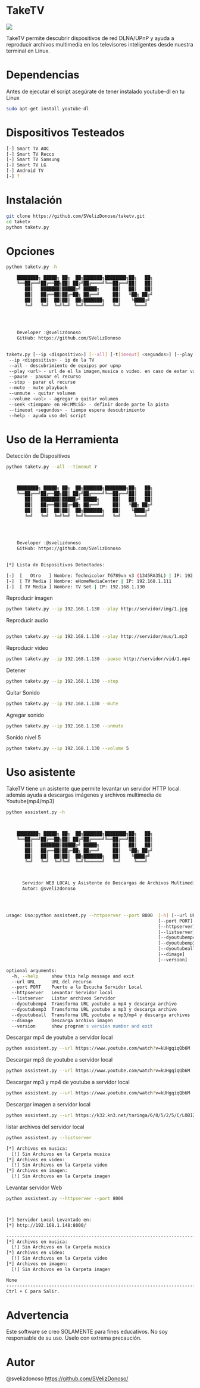 # TakeTV
<img src="https://image.ibb.co/iZqizH/taketv.png" >

TakeTV permite descubrir dispositivos de red DLNA/UPnP y ayuda a reproducir archivos multimedia en los televisores inteligentes desde nuestra terminal en Linux.

# Dependencias
Antes de ejecutar el script asegúrate de tener instalado youtube-dl en tu Linux

```sh
sudo apt-get install youtube-dl
```

# Dispositivos Testeados
```sh
[-] Smart TV AOC
[-] Smart TV Recco
[-] Smart TV Samsung
[-] Smart TV LG
[-] Android TV 
[-] ?
```

# Instalación
```sh
git clone https://github.com/SVelizDonoso/taketv.git
cd taketv
python taketv.py
```
# Opciones

```sh
python taketv.py -h

	████████╗ █████╗ ██╗  ██╗███████╗████████╗██╗   ██╗
	╚══██╔══╝██╔══██╗██║ ██╔╝██╔════╝╚══██╔══╝██║   ██║
	   ██║   ███████║█████╔╝ █████╗     ██║   ██║   ██║
	   ██║   ██╔══██║██╔═██╗ ██╔══╝     ██║   ╚██╗ ██╔╝
	   ██║   ██║  ██║██║  ██╗███████╗   ██║    ╚████╔╝ 
	   ╚═╝   ╚═╝  ╚═╝╚═╝  ╚═╝╚══════╝   ╚═╝     ╚═══╝  
                                                                       


                                                           
    Developer :@svelizdonoso                                                      
    GitHub: https://github.com/SVelizDonoso

    
taketv.py [--ip <dispositivo>] [--all] [-t[imeout] <segundos>] [--play <url>] [--pause] [--stop]
 --ip <dispositivo> - ip de la TV
 --all - descubrimiento de equipos por upnp 
 --play <url> - url de el la imagen,musica o video. en caso de estar vacia reproduce el recurso anterior.
 --pause - pausar el recurso
 --stop - parar el recurso
 --mute - mute playback
 --unmute - quitar volumen
 --volume <vol> - agregar o quitar volumen
 --seek <tiempon> en HH:MM:SS> - definir donde parte la pista
 --timeout <segundos> - tiempo espera descubrimiento
 --help - ayuda uso del script
```
# Uso de la Herramienta
Detección de Dispositivos 
```sh
python taketv.py --all --timeout 7



	████████╗ █████╗ ██╗  ██╗███████╗████████╗██╗   ██╗
	╚══██╔══╝██╔══██╗██║ ██╔╝██╔════╝╚══██╔══╝██║   ██║
	   ██║   ███████║█████╔╝ █████╗     ██║   ██║   ██║
	   ██║   ██╔══██║██╔═██╗ ██╔══╝     ██║   ╚██╗ ██╔╝
	   ██║   ██║  ██║██║  ██╗███████╗   ██║    ╚████╔╝ 
	   ╚═╝   ╚═╝  ╚═╝╚═╝  ╚═╝╚══════╝   ╚═╝     ╚═══╝  
                                                                       


                                                           
    Developer :@svelizdonoso                                                      
    GitHub: https://github.com/SVelizDonoso

    
[*] Lista de Dispositivos Detectados: 

[-]  [   Otro   ] Nombre: Technicolor TG789vn v3 (1345RA35L) | IP: 192.168.1.1
[-]  [ TV Media ] Nombre: eHomeMediaCenter | IP: 192.168.1.111
[-]  [ TV Media ] Nombre: TV Set | IP: 192.168.1.130

```
Reproducir imagen
```sh
python taketv.py --ip 192.168.1.130 --play http://servidor/img/1.jpg
```
Reproducir audio
```sh

python taketv.py --ip 192.168.1.130 --play http://servidor/mus/1.mp3
```
Reproducir video
```sh
python taketv.py --ip 192.168.1.130 --pause http://servidor/vid/1.mp4
```
Detener
```sh
python taketv.py --ip 192.168.1.130 --stop 
```
Quitar Sonido 
```sh
python taketv.py --ip 192.168.1.130 --mute 
```
Agregar sonido 
```sh
python taketv.py --ip 192.168.1.130 --unmute
```
 Sonido nivel 5
```sh
python taketv.py --ip 192.168.1.130 --volume 5
```

# Uso asistente
TakeTV tiene un asistente que permite levantar un servidor HTTP local. además ayuda a descargas imágenes y archivos multimedia de Youtube(mp4/mp3)

```sh
python assistent.py -h

     

	████████╗ █████╗ ██╗  ██╗███████╗████████╗██╗   ██╗
	╚══██╔══╝██╔══██╗██║ ██╔╝██╔════╝╚══██╔══╝██║   ██║
	   ██║   ███████║█████╔╝ █████╗     ██║   ██║   ██║
	   ██║   ██╔══██║██╔═██╗ ██╔══╝     ██║   ╚██╗ ██╔╝
	   ██║   ██║  ██║██║  ██╗███████╗   ██║    ╚████╔╝ 
	   ╚═╝   ╚═╝  ╚═╝╚═╝  ╚═╝╚══════╝   ╚═╝     ╚═══╝  
                                                                       


      Servidor WEB LOCAL y Asistente de Descargas de Archivos Multimedia.
      Autor: @svelizdonoso

	


usage: Uso:python assistent.py --httpserver --port 8000  [-h] [--url URL]
                                                         [--port PORT]
                                                         [--httpserver]
                                                         [--listserver]
                                                         [--dyoutubemp4]
                                                         [--dyoutubemp3]
                                                         [--dyoutubeall]
                                                         [--dimage]
                                                         [--version]

optional arguments:
  -h, --help     show this help message and exit
  --url URL      URL del recurso
  --port PORT    Puerto a la Escucha Servidor Local
  --httpserver   Levantar Servidor local
  --listserver   Listar archivos Servidor
  --dyoutubemp4  Transforma URL youtube a mp4 y descarga archivo
  --dyoutubemp3  Transforma URL youtube a mp3 y descarga archivo
  --dyoutubeall  Transforma URL youtube a mp3/mp4 y descarga archivos
  --dimage       Descarga archivo imagen
  --version      show program's version number and exit

```
Descargar mp4 de youtube a servidor local
```sh
python assistent.py --url https://www.youtube.com/watch?v=kUHgqiqQb6M --dyoutubemp4
```

Descargar mp3 de youtube a servidor local
```sh
python assistent.py --url https://www.youtube.com/watch?v=kUHgqiqQb6M --dyoutubemp4
```

Descargar mp3 y mp4 de youtube a servidor local
```sh
python assistent.py --url https://www.youtube.com/watch?v=kUHgqiqQb6M --dyoutubeall
```
Descargar imagen a servidor local
```sh
python assistent.py --url https://k32.kn3.net/taringa/6/8/5/2/5/C/LOBIZNO/70E.jpg --dimage
```
listar archivos del servidor local
```sh
python assistent.py --listserver

[*] Archivos en musica:
  [!] Sin Archivos en la Carpeta musica
[*] Archivos en video:
  [!] Sin Archivos en la Carpeta video
[*] Archivos en imagen:
  [!] Sin Archivos en la Carpeta imagen

```
Levantar servidor Web
```sh
python assistent.py --httpserver --port 8000



[*] Servidor Local Levantado en:
[*] http://192.168.1.148:8000/

-------------------------------------------------------------------------------------------
[*] Archivos en musica:
  [!] Sin Archivos en la Carpeta musica
[*] Archivos en video:
  [!] Sin Archivos en la Carpeta video
[*] Archivos en imagen:
  [!] Sin Archivos en la Carpeta imagen

None
-------------------------------------------------------------------------------------------
Ctrl + C para Salir.


```

# Advertencia
Este software se creo SOLAMENTE para fines educativos. No soy responsable de su uso. Úselo con extrema precaución.

# Autor
@svelizdonoso https://github.com/SVelizDonoso/


